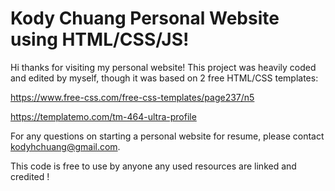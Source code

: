 # Kody Chuang Personal Website using HTML/CSS/JS!
Hi thanks for visiting my personal website! This project was heavily coded and edited by myself, though it was based on 2 free HTML/CSS templates:

https://www.free-css.com/free-css-templates/page237/n5

https://templatemo.com/tm-464-ultra-profile

For any questions on starting a personal website for resume, please contact kodyhchuang@gmail.com.

This code is free to use by anyone any used resources are linked and credited !
